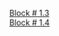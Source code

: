
<a href ="https://stizel.github.io/WebCore/index.html">Block # 1.3 </a> <br>
<a href ="https://stizel.github.io/WebCore/sidebar.html">Block # 1.4 </a>

